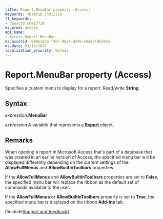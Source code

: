 ```yaml
---
title: Report.MenuBar property (Access)
keywords: vbaac10.chm13710
f1_keywords:
- vbaac10.chm13710
ms.prod: access
api_name:
- Access.Report.MenuBar
ms.assetid: 008e1d2e-f467-05a4-d246-eba85fd626ba
ms.date: 03/15/2019
localization_priority: Normal
---
```



# Report.MenuBar property (Access)

Specifies a custom menu to display for a report. Read/write **String**.


## Syntax

_expression_.**MenuBar**

_expression_ A variable that represents a **[Report](Access.Report.md)** object.


## Remarks

When opening a report in Microsoft Access that's part of a database that was created in an earlier version of Access, the specified menu bar will be displayed differently depending on the current settings of the **AllowFullMenus** and **AllowBuiltInToolbars** properties. 

If the **AllowFullMenus** and **AllowBuiltInToolbars** properties are set to **False**, the specified menu bar will replace the ribbon as the default set of commands available to the user. 

If the **AllowFullMenus** or **AllowBuiltInToolbars** property is set to **True**, the specified menu bar is displayed on the ribbon **Add-Ins** tab.



[!include[Support and feedback](~/includes/feedback-boilerplate.md)]